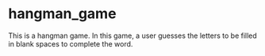 # hangman_game
This is a hangman game. In this game, a user guesses the letters to be filled in blank spaces to complete the word.
